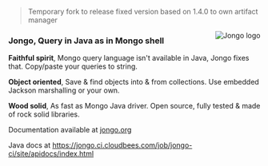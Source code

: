 > Temporary fork to release fixed version based on 1.4.0 to own artifact manager

<img src="https://github.com/bguerout/jongo/raw/gh-pages/assets/img/jongo_big.png" alt="Jongo logo" title="Jongo" align="right">

### Jongo, Query in Java as in Mongo shell

**Faithful spirit**, Mongo query language isn't available in Java, Jongo fixes that. Copy/paste your queries to string.

**Object oriented**, Save & find objects into & from collections. Use embedded Jackson marshalling or your own.

**Wood solid**, As fast as Mongo Java driver. Open source, fully tested & made of rock solid libraries.

Documentation available at <a href="http://www.jongo.org/">jongo.org</a>

Java docs at https://jongo.ci.cloudbees.com/job/jongo-ci/site/apidocs/index.html

